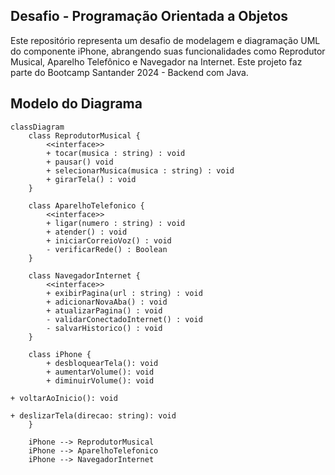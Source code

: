 ## Desafio - Programação Orientada a Objetos

Este repositório representa um desafio de modelagem e diagramação UML do componente iPhone, abrangendo suas funcionalidades como Reprodutor Musical, Aparelho Telefônico e Navegador na Internet. Este projeto faz parte do Bootcamp Santander 2024 - Backend com Java.

## Modelo do Diagrama

```mermaid
classDiagram
    class ReprodutorMusical {
        <<interface>>
        + tocar(musica : string) : void
        + pausar() void
        + selecionarMusica(musica : string) : void
        + girarTela() : void
    }

    class AparelhoTelefonico {
        <<interface>>
        + ligar(numero : string) : void
        + atender() : void
        + iniciarCorreioVoz() : void
        - verificarRede() : Boolean
    }

    class NavegadorInternet {
        <<interface>>
        + exibirPagina(url : string) : void
        + adicionarNovaAba() : void
        + atualizarPagina() : void
        - validarConectadoInternet() : void
        - salvarHistorico() : void
    }

    class iPhone {
        + desbloquearTela(): void
        + aumentarVolume(): void
        + diminuirVolume(): void

+ voltarAoInicio(): void

+ deslizarTela(direcao: string): void
    }

    iPhone --> ReprodutorMusical
    iPhone --> AparelhoTelefonico
    iPhone --> NavegadorInternet

```
